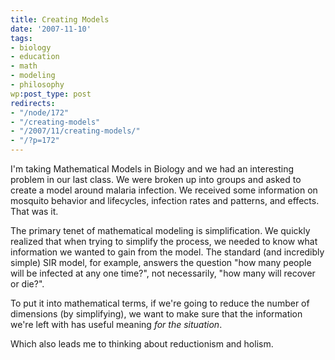 ```yaml
---
title: Creating Models
date: '2007-11-10'
tags:
- biology
- education
- math
- modeling
- philosophy
wp:post_type: post
redirects:
- "/node/172"
- "/creating-models"
- "/2007/11/creating-models/"
- "/?p=172"
---
```


I'm taking Mathematical Models in Biology and we had an interesting problem in our last class. We were broken up into groups and asked to create a model around malaria infection. We received some information on mosquito behavior and lifecycles, infection rates and patterns, and effects. That was it.

The primary tenet of mathematical modeling is simplification. We quickly realized that when trying to simplify the process, we needed to know what information we wanted to gain from the model. The standard (and incredibly simple) SIR model, for example, answers the question "how many people will be infected at any one time?", not necessarily, "how many will recover or die?".

To put it into mathematical terms, if we're going to reduce the number of dimensions (by simplifying), we want to make sure that the information we're left with has useful meaning _for the situation_.

Which also leads me to thinking about reductionism and holism.
